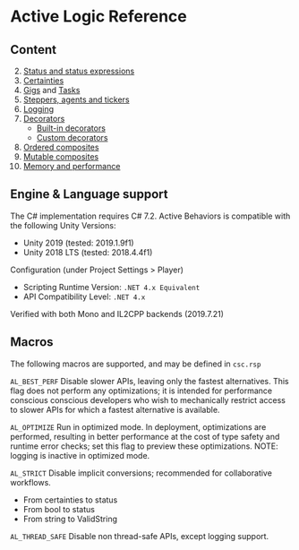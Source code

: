 # Active Logic Reference

## Content

2. [Status and status expressions](Status.md)
3. [Certainties](Certainties.md)
4. [Gigs](Gig.md) and [Tasks](Task.md)
5. [Steppers, agents and tickers](Steppers.md)
6. [Logging](Logging.md)
7. [Decorators](Decorators.md)
    - [Built-in decorators](Decorators-Builtin.md)
    - [Custom decorators](Decorators-Custom.md)
8. [Ordered composites](OrderedComposites.md)
9. [Mutable composites](MutableComposites.md)
10. [Memory and performance](MemoryAndPerformance.md)

## Engine & Language support

The C# implementation requires C# 7.2.
Active Behaviors is compatible with the following Unity Versions:
- Unity 2019 (tested: 2019.1.9f1)
- Unity 2018 LTS (tested: 2018.4.4f1)

Configuration (under Project Settings > Player)
- Scripting Runtime Version: `.NET 4.x Equivalent`
- API Compatibility Level: `.NET 4.x`

Verified with both Mono and IL2CPP backends (2019.7.21)

## Macros

The following macros are supported, and may be defined in `csc.rsp`

`AL_BEST_PERF`
Disable slower APIs, leaving only the fastest alternatives.
This flag does not perform any optimizations; it is intended for performance conscious conscious developers who wish to mechanically restrict access to slower APIs for which a fastest alternative is available.

`AL_OPTIMIZE`
Run in optimized mode.
In deployment, optimizations are performed, resulting in better performance at the cost of type safety and runtime error checks; set this flag to preview these optimizations. NOTE: logging is inactive in optimized mode.

`AL_STRICT`
Disable implicit conversions; recommended for collaborative workflows.
- From certainties to status
- From bool to status
- From string to ValidString

`AL_THREAD_SAFE`
Disable non thread-safe APIs, except logging support.
